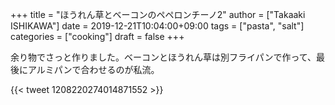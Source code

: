 +++
title = "ほうれん草とベーコンのペペロンチーノ2"
author = ["Takaaki ISHIKAWA"]
date = 2019-12-21T10:04:00+09:00
tags = ["pasta", "salt"]
categories = ["cooking"]
draft = false
+++

余り物でさっと作りました。ベーコンとほうれん草は別フライパンで作って、最後にアルミパンで合わせるのが私流。

{{< tweet 1208220274014871552 >}}

